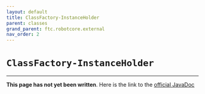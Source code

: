 ```yaml
---
layout: default
title: ClassFactory-InstanceHolder
parent: classes
grand_parent: ftc.robotcore.external
nav_order: 2
---
```

# `ClassFactory-InstanceHolder`
---
**This page has not yet been written**. Here is the link to the [official JavaDoc](https://ftctechnh.github.io/ftc_app/doc/javadoc/org/firstinspires/ftc/robotcore/external/ClassFactory.InstanceHolder.html)
        